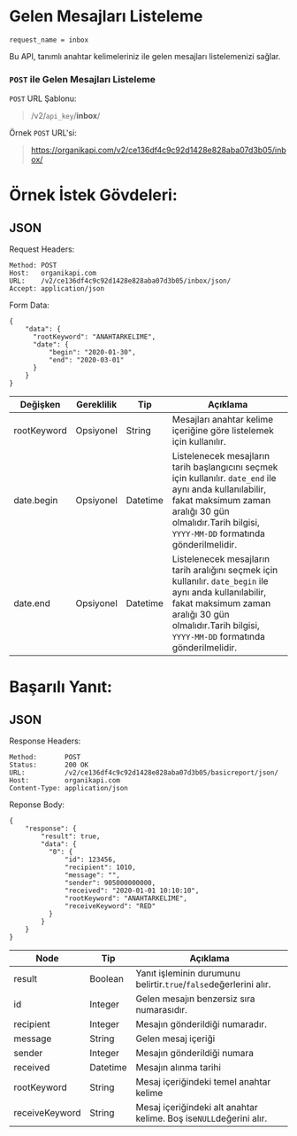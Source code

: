 
# Gelen Mesajları Listeleme

```
request_name = inbox
```

Bu API, tanımlı anahtar kelimeleriniz ile gelen mesajları listelemenizi sağlar.

### `POST` ile Gelen Mesajları Listeleme

`POST` URL Şablonu:
> /v2/`api_key`/**inbox**/

Örnek `POST` URL'si:
> https://organikapi.com/v2/ce136df4c9c92d1428e828aba07d3b05/inbox/

# Örnek İstek Gövdeleri:
## JSON
Request Headers:
```
Method: POST
Host:   organikapi.com
URL:    /v2/ce136df4c9c92d1428e828aba07d3b05/inbox/json/
Accept: application/json
```
Form Data:
```
{
    "data": {
      "rootKeyword": "ANAHTARKELIME",
      "date": {
          "begin": "2020-01-30",
          "end": "2020-03-01"
      }
    }
}
```



|Değişken|Gereklilik|Tip|Açıklama|
|-|-|-|-|
|rootKeyword|Opsiyonel|String|Mesajları anahtar kelime içeriğine göre listelemek için kullanılır.|
|date.begin|Opsiyonel|Datetime|Listelenecek mesajların tarih başlangıcını seçmek için kullanılır. `date_end` ile aynı anda kullanılabilir, fakat maksimum zaman aralığı 30 gün olmalıdır.Tarih bilgisi, `YYYY-MM-DD` formatında gönderilmelidir.|
|date.end|Opsiyonel|Datetime|Listelenecek mesajların tarih aralığını seçmek için kullanılır. `date_begin` ile aynı anda kullanılabilir, fakat maksimum zaman aralığı 30 gün olmalıdır.Tarih bilgisi, `YYYY-MM-DD` formatında gönderilmelidir.|


# Başarılı Yanıt:
## JSON
Response Headers:
```
Method:       POST
Status:       200 OK
URL:          /v2/ce136df4c9c92d1428e828aba07d3b05/basicreport/json/
Host:         organikapi.com
Content-Type: application/json
```
Reponse Body:
```
{
    "response": {
        "result": true,
        "data": {
          "0": {
              "id": 123456,
              "recipient": 1010,
              "message": "",
              "sender": 905000000000,
              "received": "2020-01-01 10:10:10",
              "rootKeyword": "ANAHTARKELIME",
              "receiveKeyword": "RED"
          }
        }
    }
}
```



|Node|Tip|Açıklama|
|-|-|-|
|result|Boolean|Yanıt işleminin durumunu belirtir.`true`/`false`değerlerini alır.|
|id|Integer|Gelen mesajın benzersiz sıra numarasıdır.|
|recipient|Integer|Mesajın gönderildiği numaradır.|
|message|String|Gelen mesaj içeriği|
|sender|Integer|Mesajın gönderildiği numara|
|received|Datetime|Mesajın alınma tarihi|
|rootKeyword|String|Mesaj içeriğindeki temel anahtar kelime|
|receiveKeyword|String|Mesaj içeriğindeki alt anahtar kelime. Boş ise`NULL`değerini alır.|
